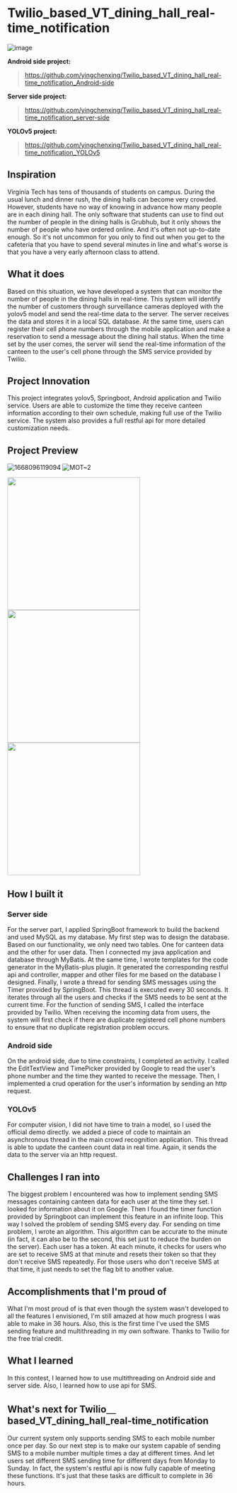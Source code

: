 # Twilio_based_VT_dining_hall_real-time_notification
![image](https://user-images.githubusercontent.com/71536778/201508084-c06634d9-6072-4bed-890f-1f28fcf686d8.png)

**Android side project:** 
> https://github.com/yingchenxing/Twilio_based_VT_dining_hall_real-time_notification_Android-side

**Server side project:**
> https://github.com/yingchenxing/Twilio_based_VT_dining_hall_real-time_notification_server-side

**YOLOv5 project:**
> https://github.com/yingchenxing/Twilio_based_VT_dining_hall_real-time_notification_YOLOv5

## Inspiration
Virginia Tech has tens of thousands of students on campus. During the usual lunch and dinner rush, the dining halls can become very crowded. However, students have no way of knowing in advance how many people are in each dining hall. The only software that students can use to find out the number of people in the dining halls is Grubhub, but it only shows the number of people who have ordered online. And it's often not up-to-date enough. So it's not uncommon for you only to find out when you get to the cafeteria that you have to spend several minutes in line and what's worse is that you have a very early afternoon class to attend.

## What it does
Based on this situation, we have developed a system that can monitor the number of people in the dining halls in real-time. This system will identify the number of customers through surveillance cameras deployed with the yolov5 model and send the real-time data to the server. The server receives the data and stores it in a local SQL database. At the same time, users can register their cell phone numbers through the mobile application and make a reservation to send a message about the dining hall status. When the time set by the user comes, the server will send the real-time information of the canteen to the user's cell phone through the SMS service provided by Twilio.


## Project Innovation
This project integrates yolov5, Springboot, Android application and Twilio service. Users are able to customize the time they receive canteen information according to their own schedule, making full use of the Twilio service. The system also provides a full restful api for more detailed customization needs.

## Project Preview
![1668096119094](https://user-images.githubusercontent.com/71536778/201512735-56e880ad-603d-442b-9e0e-a9bb45886bfd.png)
![MOT~2](https://user-images.githubusercontent.com/71536778/201512886-3f3adcc9-f5c1-4086-bc83-d535605812e4.gif)

<img src="https://user-images.githubusercontent.com/71536778/201506510-373d78de-562d-4b44-a4a0-6eb696619cc9.png" width="300px" /><img src="https://user-images.githubusercontent.com/71536778/201506777-5f5132c7-528f-4c52-8db6-5ba1828d3530.png" width="300px" /><img src="https://user-images.githubusercontent.com/71536778/201513037-2caa7e16-09bd-423e-8a18-0b4ce01701b5.jpg" width="300px" />



## How I built it
### Server side
For the server part, I applied SpringBoot framework to build the backend and used MySQL as my database. My first step was to design the database. Based on our functionality, we only need two tables. One for canteen data and the other for user data. Then I connected my java application and database through MyBatis. At the same time, I wrote templates for the code generator in the MyBatis-plus plugin. It generated the corresponding restful api and controller, mapper and other files for me based on the database I designed. Finally, I wrote a thread for sending SMS messages using the Timer provided by SpringBoot. This thread is executed every 30 seconds. It iterates through all the users and checks if the SMS needs to be sent at the current time. For the function of sending SMS, I called the interface provided by Twilio. When receiving the incoming data from users, the system will first check if there are duplicate registered cell phone numbers to ensure that no duplicate registration problem occurs.

### Android side
On the android side, due to time constraints, I completed an activity. I called the EditTextView and TimePicker provided by Google to read the user's phone number and the time they wanted to receive the message. Then, I implemented a crud operation for the user's information by sending an http request.

### YOLOv5
For computer vision, I did not have time to train a model, so I used the official demo directly. we added a piece of code to maintain an asynchronous thread in the main crowd recognition application. This thread is able to update the canteen count data in real time. Again, it sends the data to the server via an http request.


## Challenges I ran into
The biggest problem I encountered was how to implement sending SMS messages containing canteen data for each user at the time they set. I looked for information about it on Google. Then I found the timer function provided by Springboot can implement this feature in an infinite loop. This way I solved the problem of sending SMS every day. For sending on time problem, I wrote an algorithm. This algorithm can be accurate to the minute (in fact, it can also be to the second, this set just to reduce the burden on the server). Each user has a token. At each minute, it checks for users who are set to receive SMS at that minute and resets their token so that they don't receive SMS repeatedly. For those users who don't receive SMS at that time, it just needs to set the flag bit to another value.

## Accomplishments that I'm proud of
What I'm most proud of is that even though the system wasn't developed to all the features I envisioned, I'm still amazed at how much progress I was able to make in 36 hours. Also, this is the first time I've used the SMS sending feature and multithreading in my own software. Thanks to Twilio for the free trial credit.

## What I learned
In this contest, I learned how to use multithreading on Android side and server side. Also, I learned how to use api for SMS.

## What's next for Twilio＿based_VT_dining_hall_real-time_notification
Our current system only supports sending SMS to each mobile number once per day. So our next step is to make our system capable of sending SMS to a mobile number multiple times a day at different times. And let users set different SMS sending time for different days from Monday to Sunday. In fact, the system's restful api is now fully capable of meeting these functions. It's just that these tasks are difficult to complete in 36 hours.
